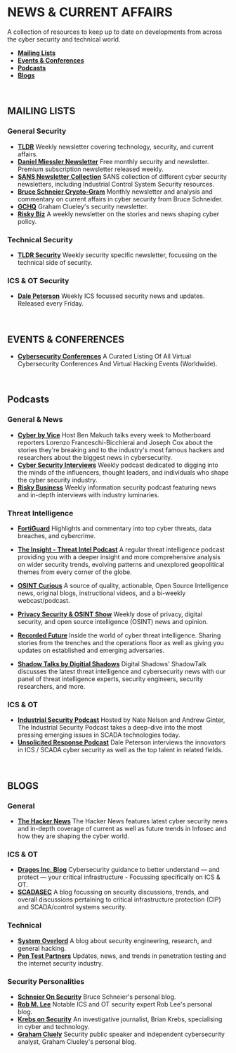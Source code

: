 # NEWS & CURRENT AFFAIRS
A collection of resources to keep up to date on developments from across the cyber security and technical world.

- [**Mailing Lists**](#mailing)
- [**Events & Conferences**](#events)
- [**Podcasts**](#podcast)
- [**Blogs**](#blog)
<br/>

<a name="mailing"></a>
## MAILING LISTS
### General Security
* [**TLDR**](https://www.tldrnewsletter.com/) Weekly newsletter covering technology, security, and current affairs. 
* [**Daniel Miessler Newsletter**](https://danielmiessler.com/) Free monthly security and newsletter. Premium subscription newsletter released weekly. 
* [**SANS Newsletter Collection**](https://www.sans.org/newsletters/) SANS collection of different cyber security newsletters, including Industrial Control System Security resources. 
* [**Bruce Schneier Crypto-Gram**](https://www.schneier.com/crypto-gram/subscribe/) Monthly newsletter and analysis and commentary on current affairs in cyber security from Bruce Schneider. 
* [**GCHQ**](https://grahamcluley.com/gchq-newsletter/) Graham Clueley's security newsletter. 
* [**Risky Biz**](https://srslyriskybiz.substack.com/subscribe) A weekly newsletter on the stories and news shaping cyber policy.

### Technical Security
* [**TLDR Security**](https://tldrsec.com/newsletter/) Weekly security specific newsletter, focussing on the technical side of security. 

### ICS & OT Security
* [**Dale Peterson**](https://dale-peterson.com/digital-bond-archives/) Weekly ICS focussed security news and updates. Released every Friday. 
<br/>

<a name="events"></a>
## EVENTS & CONFERENCES
* [**Cybersecurity Conferences**](https://infosec-conferences.com/) A Curated Listing Of All Virtual Cybersecurity Conferences And Virtual Hacking Events (Worldwide). 
<br/>

<a name="podcast"></a>
## Podcasts 
### General & News
* [**Cyber by Vice**](https://www.vice.com/en/topic/cyber-podcast) Host Ben Makuch talks every week to Motherboard reporters Lorenzo Franceschi-Bicchierai and Joseph Cox about the stories they're breaking and to the industry's most famous hackers and researchers about the biggest news in cybersecurity.
* [**Cyber Security Interviews**](https://cybersecurityinterviews.com/) Weekly podcast dedicated to digging into the minds of the influencers, thought leaders, and individuals who shape the cyber security industry.
* [**Risky Business**](https://risky.biz/) Weekly information security podcast featuring news and in-depth interviews with industry luminaries.

### Threat Intelligence
* [**FortiGuard**](https://www.fortiguard.com/podcasts) Highlights and commentary into top cyber threats, data breaches, and cybercrime.

* [**The Insight - Threat Intel Podcast**](https://landing.intelligencefusion.co.uk/threat-intelligence-podcast-yellowhammer-brexit) A regular threat intelligence podcast providing you with a deeper insight and more comprehensive analysis on wider security trends, evolving patterns and unexplored geopolitical themes from every corner of the globe.
* [**OSINT Curious**](https://osintcurio.us/) A source of quality, actionable, Open Source Intelligence news, original blogs, instructional videos, and a bi-weekly webcast/podcast.
* [**Privacy Security & OSINT Show**](https://inteltechniques.com/podcast.html) Weekly dose of privacy, digital security, and open source intelligence (OSINT) news and opinion.
* [**Recorded Future**](https://www.recordedfuture.com/resources/podcast/) Inside the world of cyber threat intelligence. Sharing stories from the trenches and the operations floor as well as giving you updates on established and emerging adversaries.
* [**Shadow Talks by Digitial Shadows**](https://resources.digitalshadows.com/threat-intelligence-podcast-shadowtalk) Digital Shadows' ShadowTalk discusses the latest threat intelligence and cybersecurity news with our panel of threat intelligence experts, security engineers, security researchers, and more.

### ICS & OT
* [**Industrial Security Podcast**](https://waterfall-security.com/scada-security/podcasts-on-ics-cybersecurity/) Hosted by Nate Nelson and Andrew Ginter, The Industrial Security Podcast takes a deep-dive into the most pressing emerging issues in SCADA technologies today. 
* [**Unsolicited Response Podcas‪t‬**](https://dale-peterson.com/podcast-2/) Dale Peterson interviews the innovators in ICS / SCADA cyber security as well as the top talent in related fields. 
<br/>

<a name="blog"></a>
## BLOGS 
### General
* [**The Hacker News**](https://thehackernews.com/) The Hacker News features latest cyber security news and in-depth coverage of current as well as future trends in Infosec and how they are shaping the cyber world. 

### ICS & OT
* [**Dragos Inc. Blog**](https://dragos.com/blog/) Cybersecurity guidance to better understand — and protect — your critical infrastructure - Focussing specifically on ICS & OT.
* [**SCADASEC**](https://scadamag.infracritical.com/) A blog focussing on security discussions, trends, and overall discussions pertaining to critical infrastructure protection (CIP) and SCADA/control systems security. 

### Technical
* [**System Overlord**](https://systemoverlord.com/) A blog about security engineering, research, and general hacking. 
* [**Pen Test Partners**](https://www.pentestpartners.com/security-blog/) Updates, news, and trends in penetration testing and the internet security industry.

### Security Personalities
* [**Schneier On Security**](https://www.schneier.com/) Bruce Schneier's personal blog. 
* [**Rob M. Lee**](https://www.robertmlee.org/blog/) Notable ICS and OT security expert Rob Lee's personal blog. 
* [**Krebs on Security**](https://krebsonsecurity.com/) An investigative journalist, Brian Krebs, specialising in cyber and technology. 
* [**Graham Cluely**](https://grahamcluley.com/) Security public speaker and independent cybersecurity analyst, Graham Clueley's personal blog. 




